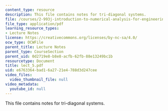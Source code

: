 ```yaml
---
content_type: resource
description: This file contains notes for tri-diagonal systems.
file: /courses/2-993j-introduction-to-numerical-analysis-for-engineering-13-002j-spring-2005/e6763364bad16a2721e4788d3d247cee_lect_5.pdf
file_type: application/pdf
learning_resource_types:
- Lecture Notes
license: https://creativecommons.org/licenses/by-nc-sa/4.0/
ocw_type: OCWFile
parent_title: Lecture Notes
parent_type: CourseSection
parent_uid: 0d2719e8-b8e8-acfb-62fb-88e13249bc1b
resourcetype: Document
title: lect_5.pdf
uid: e6763364-bad1-6a27-21e4-788d3d247cee
video_files:
  video_thumbnail_file: null
video_metadata:
  youtube_id: null
---
```

This file contains notes for tri-diagonal systems.